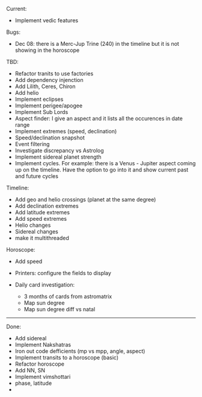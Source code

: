 Current:
- Implement vedic features

Bugs:
- Dec 08: there is a Merc-Jup Trine (240) in the timeline but it is not showing in the horoscope

TBD:
- Refactor tranits to use factories
- Add dependency injenction
- Add Lilith, Ceres, Chiron
- Add helio
- Implement eclipses
- Implement perigee/apogee
- Implement Sub Lords
- Aspect finder: I give an aspect and it lists all the occurences in date range
- Implement extremes (speed, declination)
- Speed/declination snapshot
- Event filtering
- Investigate discrepancy vs Astrolog
- Implement sidereal planet strength
- Implement cycles. For example: there is a Venus - Jupiter aspect coming up on the timeline. Have the option to go into it and show current past and future cycles

Timeline:
- Add geo and helio crossings (planet at the same degree)
- Add declination extremes
- Add latitude extremes
- Add speed extremes
- Helio changes
- Sidereal changes
- make it multithreaded

Horoscope:
- Add speed
- Printers: configure the fields to display


- Daily card investigation:
  - 3 months of cards from astromatrix
  - Map sun degree
  - Map sun degree diff vs natal


---------------------------------
Done:
- Add sidereal
- Implement Nakshatras
- Iron out code defficients (mp vs mpp, angle, aspect)
- Implement transits to a horoscope (basic)
- Refactor horoscope
- Add NN, SN
- Implement vimshottari
- phase, latitude
- 
